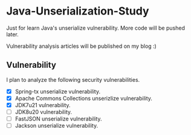 # Java-Unserialization-Study

Just for learn Java's unserialize vulnerability. More code will be pushed later.

Vulnerability analysis articles will be published on my blog :)


## Vulnerability

I plan to analyze the following security vulnerabilities.

- [x] Spring-tx unserialize vulnerability.
- [x] Apache Commons Collections unserizlize vulnerability.
- [x] JDK7u21 vulnerability.
- [ ] JDK8u20 vulnerability.
- [ ] FastJSON unserialize vulnerability.
- [ ] Jackson unserialize vulnerability.